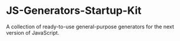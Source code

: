# JS-Generators-Startup-Kit
A collection of ready-to-use general-purpose generators for the next version of JavaScript.

